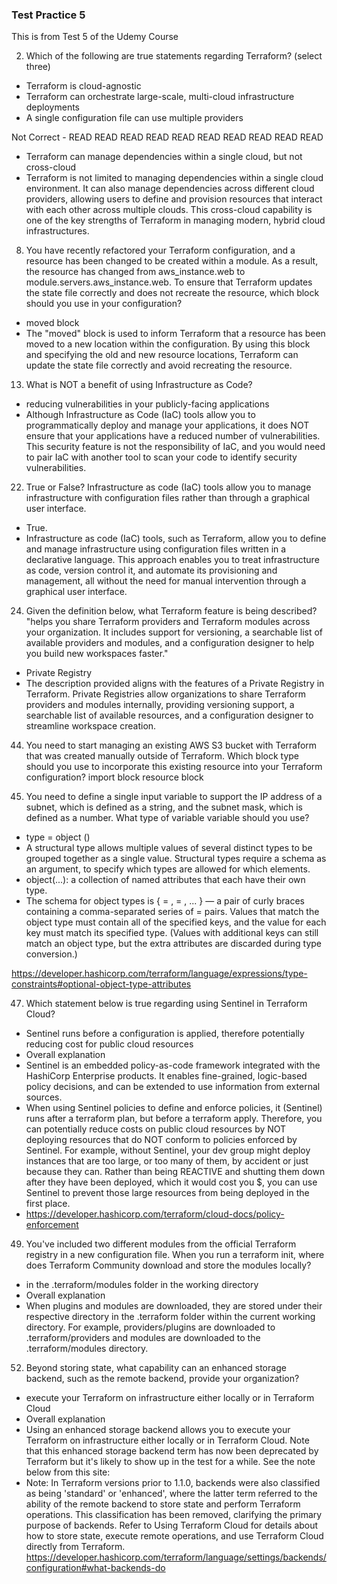 ### Test Practice 5 ###

This is from Test 5 of the Udemy Course 

2.  Which of the following are true statements regarding Terraform? (select three)
- Terraform is cloud-agnostic
- Terraform can orchestrate large-scale, multi-cloud infrastructure deployments
- A single configuration file can use multiple providers

Not Correct - READ READ  READ READ  READ READ  READ READ  READ READ  
- Terraform can manage dependencies within a single cloud, but not cross-cloud
- Terraform is not limited to managing dependencies within a single cloud environment. It can also manage dependencies across different cloud providers, allowing users to define and provision resources that interact with each other across multiple clouds. This cross-cloud capability is one of the key strengths of Terraform in managing modern, hybrid cloud infrastructures.

8. You have recently refactored your Terraform configuration, and a resource has been changed to be created within a module. As a result, the resource has changed from aws_instance.web to module.servers.aws_instance.web. To ensure that Terraform updates the state file correctly and does not recreate the resource, which block should you use in your configuration?
- moved block
- The "moved" block is used to inform Terraform that a resource has been moved to a new location within the configuration. By using this block and specifying the old and new resource locations, Terraform can update the state file correctly and avoid recreating the resource.

13. What is NOT a benefit of using Infrastructure as Code?
- reducing vulnerabilities in your publicly-facing applications
- Although Infrastructure as Code (IaC) tools allow you to programmatically deploy and manage your applications, it does NOT ensure that your applications have a reduced number of vulnerabilities. This security feature is not the responsibility of IaC, and you would need to pair IaC with another tool to scan your code to identify security vulnerabilities.

22. True or False? Infrastructure as code (IaC) tools allow you to manage infrastructure with configuration files rather than through a graphical user interface.
- True. 
- Infrastructure as code (IaC) tools, such as Terraform, allow you to define and manage infrastructure using configuration files written in a declarative language. This approach enables you to treat infrastructure as code, version control it, and automate its provisioning and management, all without the need for manual intervention through a graphical user interface.

24. Given the definition below, what Terraform feature is being described? "helps you share Terraform providers and Terraform modules across your organization. It includes support for versioning, a searchable list of available providers and modules, and a configuration designer to help you build new workspaces faster."
- Private Registry
- The description provided aligns with the features of a Private Registry in Terraform. Private Registries allow organizations to share Terraform providers and modules internally, providing versioning support, a searchable list of available resources, and a configuration designer to streamline workspace creation.

44. You need to start managing an existing AWS S3 bucket with Terraform that was created manually outside of Terraform. Which block type should you use to incorporate this existing resource into your Terraform configuration?
import block
resource block

46. You need to define a single input variable to support the IP address of a subnet, which is defined as a string, and the subnet mask, which is defined as a number. What type of variable variable should you use? 
- type = object ()
- A structural type allows multiple values of several distinct types to be grouped together as a single value. Structural types require a schema as an argument, to specify which types are allowed for which elements.
- object(...): a collection of named attributes that each have their own type.
- The schema for object types is { <KEY> = <TYPE>, <KEY> = <TYPE>, ... } — a pair of curly braces containing a comma-separated series of <KEY> = <TYPE> pairs. Values that match the object type must contain all of the specified keys, and the value for each key must match its specified type. (Values with additional keys can still match an object type, but the extra attributes are discarded during type conversion.)

https://developer.hashicorp.com/terraform/language/expressions/type-constraints#optional-object-type-attributes

47. Which statement below is true regarding using Sentinel in Terraform Cloud?
- Sentinel runs before a configuration is applied, therefore potentially reducing cost for public cloud resources
- Overall explanation
- Sentinel is an embedded policy-as-code framework integrated with the HashiCorp Enterprise products. It enables fine-grained, logic-based policy decisions, and can be extended to use information from external sources.
- When using Sentinel policies to define and enforce policies, it (Sentinel) runs after a terraform plan, but before a terraform apply. Therefore, you can potentially reduce costs on public cloud resources by NOT deploying resources that do NOT conform to policies enforced by Sentinel. For example, without Sentinel, your dev group might deploy instances that are too large, or too many of them, by accident or just because they can. Rather than being REACTIVE and shutting them down after they have been deployed, which it would cost you $, you can use Sentinel to prevent those large resources from being deployed in the first place.
- https://developer.hashicorp.com/terraform/cloud-docs/policy-enforcement

49. You've included two different modules from the official Terraform registry in a new configuration file. When you run a terraform init, where does Terraform Community download and store the modules locally?
- in the .terraform/modules folder in the working directory
- Overall explanation
- When plugins and modules are downloaded, they are stored under their respective directory in the .terraform folder within the current working directory. For example, providers/plugins are downloaded to .terraform/providers and modules are downloaded to the .terraform/modules directory.

52. Beyond storing state, what capability can an enhanced storage backend, such as the remote backend, provide your organization?
- execute your Terraform on infrastructure either locally or in Terraform Cloud
- Overall explanation
- Using an enhanced storage backend allows you to execute your Terraform on infrastructure either locally or in Terraform Cloud. Note that this enhanced storage backend term has now been deprecated by Terraform but it's likely to show up in the test for a while. See the note below from this site:
- Note: In Terraform versions prior to 1.1.0, backends were also classified as being 'standard' or 'enhanced', where the latter term referred to the ability of the remote backend to store state and perform Terraform operations. This classification has been removed, clarifying the primary purpose of backends. Refer to Using Terraform Cloud for details about how to store state, execute remote operations, and use Terraform Cloud directly from Terraform.
https://developer.hashicorp.com/terraform/language/settings/backends/configuration#what-backends-do
